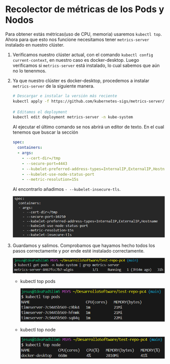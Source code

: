 # Recolector de métricas de los Pods y Nodos

Para obtener estás métricas(uso de CPU, memoria) usaremos `kubectl top`.  Ahora para que esto nos funcione necesitamos tener `metrics-server` instalado en nuestro clúster.

1. Verificamos nuestro clúster actual, con el comando `kubectl config current-context`, en nuestro caso es docker-desktop. Luego verificamos si `metrics-server` está instalado, lo cual sabemos que aún no lo tenenmos.
2. Ya que nuestro clúster es docker-desktop, procedemos a instalar `metrics-server` de la siguiente manera. 
    ```sh
    # Descargar e instalar la versión más reciente
    kubectl apply -f https://github.com/kubernetes-sigs/metrics-server/releases/latest/download/components.yaml

    # Editamos el deployment
    kubectl edit deployment metrics-server -n kube-system
    ```
    Al ejecutar el último comando se nos abrirá un editor de texto. En el cual tenemos que buscar la sección
    ```yaml
    spec:
      containers:
      - args:
        - --cert-dir=/tmp
        - --secure-port=4443
        - --kubelet-preferred-address-types=InternalIP,ExternalIP,Hostname
        - --kubelet-use-node-status-port
        - --metric-resolution=15s
    ```

    Al encontrarlo añadimos `- --kubelet-insecure-tls`.

    ![](imgs/conf-metrics.png) 

3. Guardamos y salimos. Comprobamos que hayamos hecho todos los pasos correctamente y por ende esté instalado correctamente.

    ![](imgs/1.png)

    - kubectl top pods

        ![](imgs/2.png)

    - kubectl top node

        ![](imgs/3.png)


